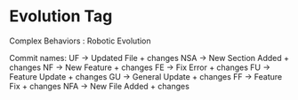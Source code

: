 # Evolution Tag
Complex Behaviors : Robotic Evolution

Commit names:
UF -> Updated File + changes 
NSA -> New Section Added + changes
NF -> New Feature + changes
FE -> Fix Error + changes
FU -> Feature Update + changes
GU -> General Update + changes
FF -> Feature Fix + changes
NFA -> New File Added + changes